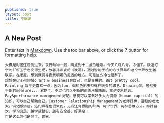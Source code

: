 ```yaml
---
published: true
layout: post
title: 不眠记
---
```


## A New Post

Enter text in [Markdown](http://daringfireball.net/projects/markdown/). Use the toolbar above, or click the **?** button for formatting help.


    大概是时差还没倒过来，夜行动物一般，两点到十二点的睡眠。今天八月八号。冻僵了。极速打字的纤纤玉手也变得生硬，放着孙燕姿的《漩涡》，通过智能手机的方寸屏幕和这个世界发生着联系。在悉尼，想到就觉得夜景明媚的舒适的地方。可是这么冷也是醉了。
    想想在unsw同时do art & business的自己，也是蛮拼的。But pretty cool. Painting 似乎更喜欢一点，因为fun, 调和色彩天然有种玩耍的印记。Drawing呢，居然要不断的measure... 累瞎了。不过也可以不断的训练用眼睛画，蛮讲技术的讷。Pay&performance management好酷，感觉可以学到好多人力资源（human captital）的知识，可以自己帮助自己。Customer Relationship Management的老师好棒，温和的老太太，讲话很清楚，这门课程也很亲民，之后还有很酷的lab。两个世界，两种思维方式，都好喜欢。学习真是，越学越踏实，越有安全感，好满足！
    可是这么冷也是醉了。晚安。